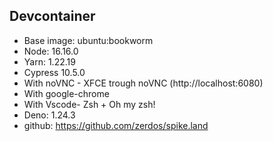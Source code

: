 ## Devcontainer

- Base image: ubuntu:bookworm
- Node: 16.16.0
- Yarn: 1.22.19
- Cypress 10.5.0
- With noVNC - XFCE trough noVNC (http://localhost:6080)
- With google-chrome
- With Vscode- Zsh + Oh my zsh!
- Deno: 1.24.3
- github: https://github.com/zerdos/spike.land
